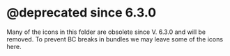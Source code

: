 @deprecated since 6.3.0
=======================

Many of the icons in this folder are obsolete since V. 6.3.0 and will be removed.
To prevent BC breaks in bundles we may leave some of the icons here.